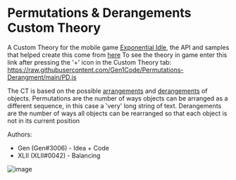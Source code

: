 # Permutations & Derangements Custom Theory

A Custom Theory for the mobile game [Exponential Idle](https://conicgames.github.io/exponentialidle/), the API and samples that helped create this come from [here](https://github.com/conicgames/theory-sdk)
To see the theory in game enter this link after pressing the '+' icon in the Custom Theory tab: https://raw.githubusercontent.com/Gen1Code/Permutations-Derangment/main/PD.js

The CT is based on the possible [arrangements](https://en.wikipedia.org/wiki/Permutation) and [derangements](https://en.wikipedia.org/wiki/Derangement) of objects. 
Permutations are the number of ways objects can be arranged as a different sequence, in this case a 'very' long string of text. 
Derangements are the number of ways all objects can be rearranged so that each object is not in its current position

Authors: 
- Gen (Gen#3006) - Idea + Code
- XLII (XLII#0042) - Balancing

![image](https://github.com/Gen1Code/Permutations-Derangment/assets/72555054/bf5b9f40-aa32-44cc-bc6b-ec5e4c10f919)
